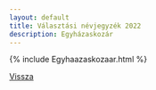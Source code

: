 ```yaml
---
layout: default
title: Választási névjegyzék 2022
description: Egyházaskozár
---
```


{% include Egyhaazaskozaar.html %}

[Vissza](./)
